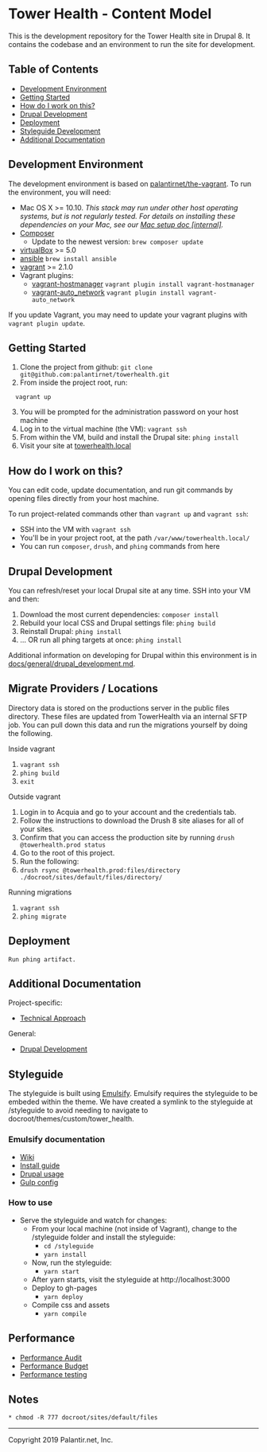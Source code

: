 # Tower Health - Content Model

This is the development repository for the Tower Health site in Drupal 8. It contains the codebase and an environment to run the site for development.

## Table of Contents

* [Development Environment](#development-environment)
* [Getting Started](#getting-started)
* [How do I work on this?](#how-do-i-work-on-this)
* [Drupal Development](#drupal-development)
* [Deployment](#Deployment)
* [Styleguide Development](#styleguide-development)
* [Additional Documentation](#additional-documentation)

## Development Environment

The development environment is based on [palantirnet/the-vagrant](https://github.com/palantirnet/the-vagrant). To run the environment, you will need:

* Mac OS X >= 10.10. _This stack may run under other host operating systems, but is not regularly tested. For details on installing these dependencies on your Mac, see our [Mac setup doc [internal]](https://github.com/palantirnet/documentation/wiki/Mac-Setup)._
* [Composer](https://getcomposer.org)
  * Update to the newest version: `brew composer update`
* [virtualBox](https://www.virtualbox.org/wiki/Downloads) >= 5.0
* [ansible](https://github.com/ansible/ansible) `brew install ansible`
* [vagrant](https://www.vagrantup.com/) >= 2.1.0
* Vagrant plugins:
  * [vagrant-hostmanager](https://github.com/smdahlen/vagrant-hostmanager) `vagrant plugin install vagrant-hostmanager`
  * [vagrant-auto_network](https://github.com/oscar-stack/vagrant-auto_network) `vagrant plugin install vagrant-auto_network`

If you update Vagrant, you may need to update your vagrant plugins with `vagrant plugin update`.

## Getting Started

1. Clone the project from github: `git clone git@github.com:palantirnet/towerhealth.git`
1. From inside the project root, run:

  ```
    vagrant up
  ```
3. You will be prompted for the administration password on your host machine
4. Log in to the virtual machine (the VM): `vagrant ssh`
5. From within the VM, build and install the Drupal site: `phing install`
1. Visit your site at [towerhealth.local](http://towerhealth.local)

## How do I work on this?

You can edit code, update documentation, and run git commands by opening files directly from your host machine.

To run project-related commands other than `vagrant up` and `vagrant ssh`:

* SSH into the VM with `vagrant ssh`
* You'll be in your project root, at the path `/var/www/towerhealth.local/`
* You can run `composer`, `drush`, and `phing` commands from here

## Drupal Development

You can refresh/reset your local Drupal site at any time. SSH into your VM and then:

1. Download the most current dependencies: `composer install`
2. Rebuild your local CSS and Drupal settings file: `phing build`
3. Reinstall Drupal: `phing install`
5. ... OR run all phing targets at once: `phing install`

Additional information on developing for Drupal within this environment is in [docs/general/drupal_development.md](docs/general/drupal_development.md).

## Migrate Providers / Locations
Directory data is stored on the productions server in the public files directory. These files are updated from TowerHealth via an internal SFTP job.
You can pull down this data and run the migrations yourself by doing the following.

Inside vagrant
1. `vagrant ssh`
1. `phing build`
1. `exit`

Outside vagrant
1. Login in to Acquia and go to your account and the credentials tab.
1. Follow the instructions to download the Drush 8 site aliases for all of your sites.
1. Confirm that you can access the production site by running `drush @towerhealth.prod status`
1. Go to the root of this project.
1. Run the following:
  1. `drush rsync @towerhealth.prod:files/directory  ./docroot/sites/default/files/directory/`

Running migrations
1. `vagrant ssh`
1. `phing migrate`

## Deployment

``Run phing artifact.``

## Additional Documentation

Project-specific:

* [Technical Approach](docs/technical_approach.md)

General:

* [Drupal Development](docs/general/drupal_development.md)

## Styleguide

The styleguide is built using [Emulsify](https://www.drupal.org/project/emulsify). Emulsify requires the styleguide to be embeded within the theme. We have created a symlink to the styleguide at /styleguide to avoid needing to navigate to docroot/themes/custom/tower_health.

### Emulsify documentation
* [Wiki](https://github.com/fourkitchens/emulsify/wiki/Orientation)
* [Install guide](https://github.com/fourkitchens/emulsify/wiki/Install-(Composer))
* [Drupal usage](https://github.com/fourkitchens/emulsify/wiki/Drupal-Usage)
* [Gulp config](https://github.com/fourkitchens/emulsify/wiki/Gulp-Config)

### How to use
* Serve the styleguide and watch for changes:
  * From your local machine (not inside of Vagrant), change to the /styleguide folder and install the styleguide:
    * `cd /styleguide`
    * `yarn install`
  * Now, run the styleguide:
    * `yarn start`
  * After yarn starts, visit the styleguide at http://localhost:3000
  * Deploy to gh-pages
    * `yarn deploy`
  * Compile css and assets
    * `yarn compile`

## Performance
* [Performance Audit](https://docs.google.com/spreadsheets/d/13FHaj15h-eoUAuXzIpsPzh1uTowO5g2NSzCHJSpugjA/edit#gid=0)
* [Performance Budget](https://docs.google.com/spreadsheets/d/1pKr3cJxcpQ6R88b-w2oBWSqCAs1-klD_HS_lpcu4yug/edit#gid=1700686844)
* [Performance testing](docs/performance_testing.md)


## Notes
    * chmod -R 777 docroot/sites/default/files

----
Copyright 2019 Palantir.net, Inc.
